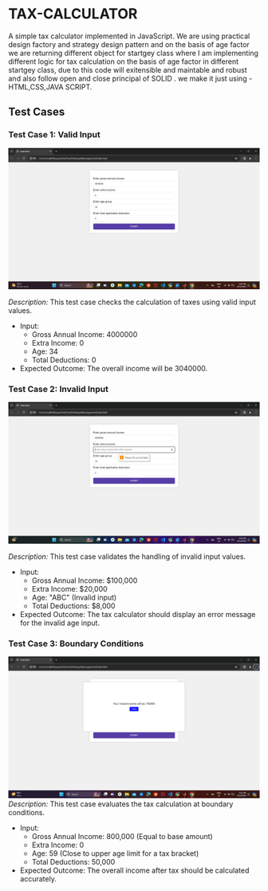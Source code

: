 # TAX-CALCULATOR

A simple tax calculator implemented in JavaScript.
We are using practical design factory and strategy design pattern and on the basis of age factor we are returning different object for startgey class where I am implementing different logic for tax calculation on the basis of age factor in different startgey class, due to this code will exitensible and maintable and robust and also follow  open and close principal of SOLID .
we make it just using -HTML,CSS,JAVA SCRIPT.

## Test Cases

### Test Case 1: Valid Input

![Test Case 1](valid-input.png)

*Description:* This test case checks the calculation of taxes using valid input values.
- Input:
  - Gross Annual Income: 4000000
  - Extra Income: 0
  - Age: 34
  - Total Deductions: 0
- Expected Outcome: The overall income will be 3040000.

### Test Case 2: Invalid Input

![Test Case 2](invalid-input.png)

*Description:* This test case validates the handling of invalid input values.
- Input:
  - Gross Annual Income: $100,000
  - Extra Income: $20,000
  - Age: "ABC" (Invalid input)
  - Total Deductions: $8,000
- Expected Outcome: The tax calculator should display an error message for the invalid age input.

### Test Case 3: Boundary Conditions

![Test Case 3](Boundary-condition-output.png)
*Description:* This test case evaluates the tax calculation at boundary conditions.
- Input:
  - Gross Annual Income: 800,000 (Equal to base amount)
  - Extra Income: 0
  - Age: 59 (Close to upper age limit for a tax bracket)
  - Total Deductions: 50,000
- Expected Outcome: The overall income after tax should be calculated accurately.
